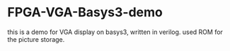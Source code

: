 # FPGA-VGA-Basys3-demo
this is a demo for VGA display on basys3, written in verilog. used ROM for the picture storage.
